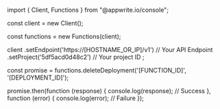 import { Client, Functions } from "@appwrite.io/console";

const client = new Client();

const functions = new Functions(client);

client
    .setEndpoint('https://[HOSTNAME_OR_IP]/v1') // Your API Endpoint
    .setProject('5df5acd0d48c2') // Your project ID
;

const promise = functions.deleteDeployment('[FUNCTION_ID]', '[DEPLOYMENT_ID]');

promise.then(function (response) {
    console.log(response); // Success
}, function (error) {
    console.log(error); // Failure
});